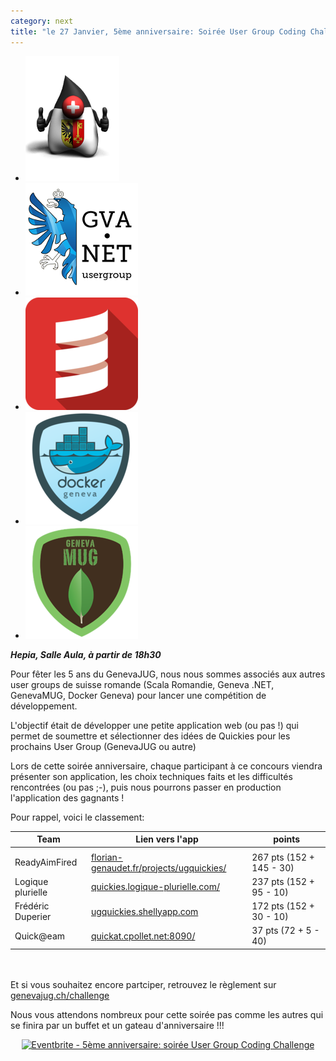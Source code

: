 ```yaml
---
category: next
title: "le 27 Janvier, 5ème anniversaire: Soirée User Group Coding Challenge"
---
```


<ul id="grid-premium">
	<li><img src="/images/geneva-jug-duke-181.png" alt="GenevaJUG"></li>
	<li><a href="http://www.meetup.com/Geneva-NET-User-Group/" ><img src="/images/geneva.net.jpeg" alt="Geneva .NET User Group"></a></li>
	<li><a href="http://www.meetup.com/Scala-Romandie/"><img src="/images/scala-romandie.jpeg" alt="Scala Romandie"></a></li>
	<li><a href="http://dockgen.ch/"><img src="/images/docker-geneva.jpeg" alt="Docker Geneva"></a></li>
	<li><a href="http://genevamug.ch/"><img src="/images/genevamug.jpeg" alt="GenevaMUG"></a></li>
</ul>

***Hepia, Salle Aula, à partir de 18h30***

Pour fêter les 5 ans du GenevaJUG, nous nous sommes associés aux autres user groups de suisse romande (Scala Romandie, Geneva .NET, GenevaMUG, Docker Geneva) pour lancer une compétition de développement.

L'objectif était de développer une petite application web (ou pas !) qui permet de soumettre et sélectionner des idées de Quickies pour les prochains User Group (GenevaJUG ou autre)

Lors de cette soirée anniversaire, chaque participant à ce concours viendra présenter son application, les choix techniques faits et les difficultés rencontrées (ou pas ;-), puis nous pourrons passer en production l'application des gagnants !

Pour rappel, voici le classement:

|Team|Lien vers l'app|points|
|-----|----|----|
||||
|ReadyAimFired|[florian-genaudet.fr/projects/ugquickies/](http://florian-genaudet.fr/projects/ugquickies/)| 267 pts (152 + 145 - 30)|
|Logique plurielle|[quickies.logique-plurielle.com/](http://quickies.logique-plurielle.com/)| 237 pts (152 + 95 - 10)|
|Frédéric Duperier|[ugquickies.shellyapp.com](http://ugquickies.shellyapp.com)| 172 pts (152 + 30 - 10) |
|Quick@eam|[quickat.cpollet.net:8090/](http://quickat.cpollet.net:8090/)| 37 pts (72 + 5 - 40)|

<br><br>
Et si vous souhaitez encore partciper, retrouvez le règlement sur [genevajug.ch/challenge](http://genevajug.ch/challenge/)

Nous vous attendons nombreux pour cette soirée pas comme les autres qui se finira par un buffet et un gateau d'anniversaire !!!

<center><a href="http://www.eventbrite.fr/e/inscription-5eme-anniversaire-soiree-user-group-coding-challenge-15436369597?ref=ebtn" target="_blank"><img src="https://www.eventbrite.fr/custombutton?eid=15436369597" alt="Eventbrite - 5ème anniversaire: soirée User Group Coding Challenge" /></a></center>
